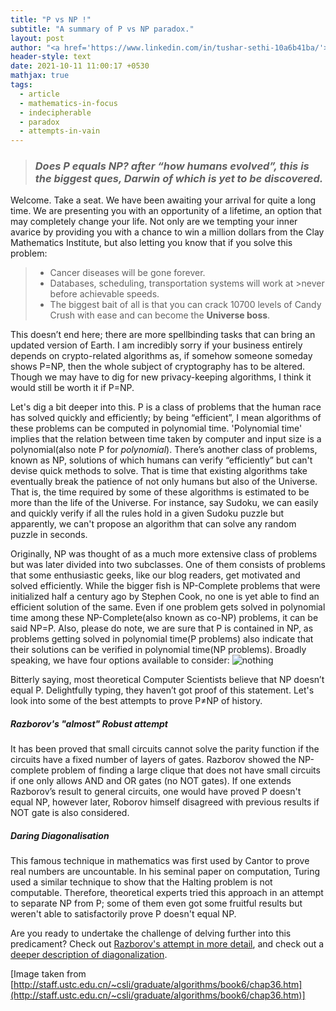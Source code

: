 ```yaml
---
title: "P vs NP !"
subtitle: "A summary of P vs NP paradox."
layout: post
author: "<a href='https://www.linkedin.com/in/tushar-sethi-10a6b41ba/'>Tushar Sethi</a>"
header-style: text
date: 2021-10-11 11:00:17 +0530
mathjax: true
tags:
  - article
  - mathematics-in-focus
  - indecipherable
  - paradox
  - attempts-in-vain
---
```

>### *Does P equals NP? after “how humans evolved”, this is the biggest ques, Darwin of which is yet to be discovered.*

Welcome. Take a seat. We have been awaiting your arrival for quite a long time. We are presenting you with an opportunity of a lifetime, an option that may completely change your life. Not only are we tempting your inner avarice by providing you with a chance to win a million dollars from the Clay Mathematics Institute, but also letting you know that if you solve this problem:

>* Cancer diseases will be gone forever.
>* Databases, scheduling, transportation systems will work at >never before achievable speeds.
>* The biggest bait of all is that you can crack 10700 levels of Candy Crush with ease and can become the **Universe boss**.

This doesn’t end here; there are more spellbinding tasks that can bring an updated version of Earth. I am incredibly sorry if your business entirely depends on crypto-related algorithms as, if somehow someone someday shows P=NP, then the whole subject of cryptography has to be altered. Though we may have to dig for new privacy-keeping algorithms, I think it would still be worth it if P=NP. 

  Let's dig a bit deeper into this. P is a class of problems that the human race has solved quickly and efficiently; by being “efficient”, I mean algorithms of these problems can be computed in polynomial time. 'Polynomial time' implies that the relation between time taken by computer and input size is a polynomial(also note P for *polynomial*). There’s another class of problems, known as NP, solutions of which humans can verify “efficiently” but can't devise quick methods to solve. That is time that existing algorithms take eventually break the patience of not only humans but also of the Universe. That is, the time required by some of these algorithms is estimated to be more than the life of the Universe. For instance, say Sudoku, we can easily and quickly verify if all the rules hold in a given Sudoku puzzle but apparently, we can't propose an algorithm that can solve any random puzzle in seconds.

  Originally, NP was thought of as a much more extensive class of problems but was later divided into two subclasses. One of them consists of problems that some enthusiastic geeks, like our blog readers, get motivated and solved efficiently. While the bigger fish is NP-Complete problems that were initialized half a century ago by Stephen Cook, no one is yet able to find an efficient solution of the same. Even if one problem gets solved in polynomial time among these NP-Complete(also known as co-NP) problems, it can be said NP=P. Also, please do note, we are sure that P is contained in NP, as problems getting solved in polynomial time(P problems) also indicate that their solutions can be verified in polynomial time(NP problems). Broadly speaking, we have four options available to consider:
 <img src="/blog/media/post/2021-10-11-pvsnp_img.png" alt="nothing">
 
  
  Bitterly saying, most theoretical Computer Scientists believe that NP doesn’t equal P. Delightfully typing, they haven’t got proof of this statement.
 Let's look into some of the best attempts to prove P$\ne$NP of history. 
##### Razborov's "almost" Robust attempt
   It has been proved that small circuits cannot solve the parity function if the circuits have a fixed number of layers of gates. Razborov showed the NP-complete problem of finding a large clique that does not have small circuits if one only allows AND and OR gates (no NOT gates). If one extends Razborov’s result to general circuits, one would have proved P doesn't equal NP, however later, Roborov himself disagreed with previous results if NOT gate is also considered.

##### Daring Diagonalisation

  This famous technique in mathematics was first used by Cantor to prove real numbers are uncountable. In his seminal paper on computation, Turing used a similar technique to show that the Halting problem is not computable. Therefore, theoretical experts tried this approach in an attempt to separate NP from P; some of them even got some fruitful results but weren't able to satisfactorily prove P doesn't equal NP.

Are you ready to undertake the challenge of delving further into this predicament? Check out <a href="https://arxiv.org/ftp/arxiv/papers/1911/1911.00722.pdf"> Razborov's attempt in more detail</a>, and check out a <a href="http://courses.csail.mit.edu/6.841/spring09/scribe/lect02.pdf"> deeper description of diagonalization</a>.


[Image taken from [http://staff.ustc.edu.cn/~csli/graduate/algorithms/book6/chap36.htm](http://staff.ustc.edu.cn/~csli/graduate/algorithms/book6/chap36.htm)]

